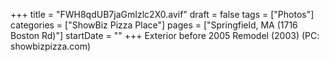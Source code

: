 +++
title = "FWH8qdUB7jaGmIzlc2X0.avif"
draft = false
tags = ["Photos"]
categories = ["ShowBiz Pizza Place"]
pages = ["Springfield, MA (1716 Boston Rd)"]
startDate = ""
+++
Exterior before 2005 Remodel (2003) (PC: showbizpizza.com)

